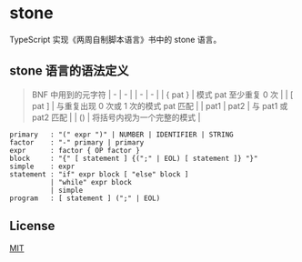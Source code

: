 # stone

TypeScript 实现《两周自制脚本语言》书中的 stone 语言。

## stone 语言的语法定义

> BNF 中用到的元字符
> | - | - |
> | - | - |
> | { pat } | 模式 pat 至少重复 0 次 |
> | [ pat ] | 与重复出现 0 次或 1 次的模式 pat 匹配 |
> | pat1 \| pat2 | 与 pat1 或 pat2 匹配 |
> | () | 将括号内视为一个完整的模式 |

```
primary   : "(" expr ")" | NUMBER | IDENTIFIER | STRING
factor    : "-" primary | primary
expr      : factor { OP factor }
block     : "{" [ statement ] {(";" | EOL) [ statement ]} "}"
simple    : expr
statement : "if" expr block [ "else" block ]
          | "while" expr block
          | simple
program   : [ statement ] (";" | EOL)
```

## License

[MIT](https://github.com/SyMind/stone/blob/main/LICENSE)
